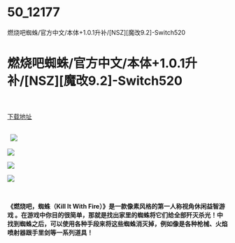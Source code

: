 # 50_12177
燃烧吧蜘蛛/官方中文/本体+1.0.1升补/[NSZ][魔改9.2]-Switch520
# 燃烧吧蜘蛛/官方中文/本体+1.0.1升补/[NSZ][魔改9.2]-Switch520
 <br/></br>
[下载地址](https://www.switch520.cc/article/12177 "下载地址")
<br/></br>

<p><strong>&nbsp; <img src="https://www.switch520.cc/muke_img/upload_art_editor_20210331-1_194e62d329cb5c1750209c770c85e4f0.jpg"> </strong></p>
<p><strong><img src="https://www.switch520.cc/muke_img/upload_art_editor_20210331-1_2f0e188ffa22e117f776a12aa9aff5cc.jpg"></strong></p>
<p><strong><img src="https://www.switch520.cc/muke_img/upload_art_editor_20210331-1_148ef50db2247930af1afff147409f2e.jpg"></strong></p>
<p><strong><img src="https://www.switch520.cc/muke_img/upload_art_editor_20210331-1_de8976d208dd47e960967ed719e013c3.jpg"></strong></p>
<p><strong>&nbsp;</strong></p>
<p><strong>《燃烧吧，蜘蛛（Kill It With Fire）》是一款像素风格的第一人称视角休闲益智游戏 。在游戏中你目的很简单，那就是找出家里的蜘蛛将它们给全部歼灭杀光！中找到蜘蛛之后，可以使用各种手段来将这些蜘蛛消灭掉，例如像是各种枪械、火焰喷射器跟手里剑等一系列道具！</strong></p>
